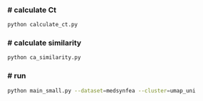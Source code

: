 ### # calculate Ct
```bash
python calculate_ct.py
```

### # calculate similarity
```bash
python ca_similarity.py
```

### # run 
```bash
python main_small.py --dataset=medsynfea --cluster=umap_uni
```
